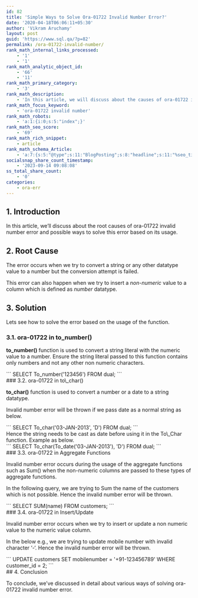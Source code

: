 ```yaml
---
id: 82
title: 'Simple Ways to Solve Ora-01722 Invalid Number Error?'
date: '2020-04-18T06:06:11+05:30'
author: 'Vikram Aruchamy'
layout: post
guid: 'https://www.sql.qa/?p=82'
permalink: /ora-01722-invalid-number/
rank_math_internal_links_processed:
    - '1'
    - '1'
rank_math_analytic_object_id:
    - '66'
    - '11'
rank_math_primary_category:
    - '3'
rank_math_description:
    - 'In this article, we will discuss about the causes of ora-01722 invalid number error and different ways to solve this error.'
rank_math_focus_keyword:
    - 'ora-01722 invalid number'
rank_math_robots:
    - 'a:1:{i:0;s:5:"index";}'
rank_math_seo_score:
    - '69'
rank_math_rich_snippet:
    - article
rank_math_schema_Article:
    - 'a:7:{s:5:"@type";s:11:"BlogPosting";s:8:"headline";s:11:"%seo_title%";s:13:"datePublished";s:20:"%date(Y-m-dTH:i:sP)%";s:12:"dateModified";s:24:"%modified(Y-m-dTH:i:sP)%";s:6:"author";a:2:{s:5:"@type";s:6:"Person";s:4:"name";s:5:"9ezfd";}s:11:"description";s:123:"In this article, we will discuss about the causes of ora-01722 invalid number error and different ways to solve this error.";s:8:"metadata";a:3:{s:5:"title";s:7:"Article";s:9:"isPrimary";b:1;s:4:"type";s:8:"template";}}'
socialsnap_share_count_timestamp:
    - '2023-09-14 09:08:08'
ss_total_share_count:
    - '0'
categories:
    - ora-err
---
```


## <span class="ez-toc-section" id="1_introduction"></span>1. Introduction<span class="ez-toc-section-end"></span>

In this article, we’ll discuss about the root causes of ora-01722 invalid number error and possible ways to solve this error based on its usage.

## <span class="ez-toc-section" id="2_root_cause"></span>2. Root Cause<span class="ez-toc-section-end"></span>

The error occurs when we try to convert a string or any other datatype value to a number but the conversion attempt is failed.

This error can also happen when we try to insert a *non-numeric* value to a column which is defined as *number* datatype.

## <span class="ez-toc-section" id="3_solution"></span>3. Solution<span class="ez-toc-section-end"></span>

Lets see how to solve the error based on the usage of the function.

### 3.1. ora-01722 in to\_number()

**to\_number()** function is used to convert a string literal with the numeric value to a number. Ensure the string literal passed to this function contains only numbers and not any other non numeric characters.

<div class="wp-block-codemirror-blocks-code-block code-block">```
SELECT To_number('123456') 
FROM   dual; 
```

</div>### 3.2. ora-01722 in to\_char()

**to\_char()** function is used to convert a number or a date to a string datatype.

 Invalid number error will be thrown if we pass date as a normal string as below.

<div class="wp-block-codemirror-blocks-code-block code-block">```
SELECT To_char('03-JAN-2013', 'D') 
FROM   dual; 
```

</div>Hence the string needs to be cast as date before using it in the To\_Char function. Example as below.

<div class="wp-block-codemirror-blocks-code-block code-block">```
SELECT To_char(To_date('03-JAN-2013'), 'D') 
FROM   dual; 
```

</div>### 3.3. ora-01722 in Aggregate Functions

Invalid number error occurs during the usage of the aggregate functions such as Sum() when the non-numeric columns are passed to these types of aggregate functions.

In the following query, we are trying to Sum the name of the customers which is not possible. Hence the invalid number error will be thrown.

<div class="wp-block-codemirror-blocks-code-block code-block">```
SELECT SUM(name) 
FROM   customers; 
```

</div>### 3.4. ora-01722 in Insert/Update

Invalid number error occurs when we try to insert or update a non numeric value to the numeric value column.

In the below e.g., we are trying to update mobile number with invalid character ‘-‘. Hence the invalid number error will be thrown.

<div class="wp-block-codemirror-blocks-code-block code-block">```
UPDATE customers
SET mobilenumber = '+91-123456789'
WHERE customer_id = 2;
```

</div>## <span class="ez-toc-section" id="4_conclusion"></span>4. Conclusion<span class="ez-toc-section-end"></span>

To conclude, we’ve discussed in detail about various ways of solving ora-01722 invalid number error.